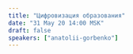 ```yaml
---
title: "Цифровизация образования"
date: "31 May 20 14:00 MSK"
draft: false
speakers: ["anatolii-gorbenko"] 
---
```

